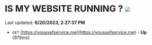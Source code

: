 # IS MY WEBSITE RUNNING ? [![](https://img.shields.io/static/v1?label=Sponsor&message=%E2%9D%A4&logo=GitHub&color=%23fe8e86)](https://github.com/sponsors/<username>)

Last updated: **6/20/2023, 2:27:37 PM**

- `GET` [https://youssefservice.me](https://youssefservice.me) - **Up** (979ms)
